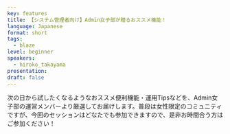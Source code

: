 ```yaml
---
key: features
title: 【システム管理者向け】Admin女子部が贈るおススメ機能！
language: Japanese
format: short
tags:
  - blaze
level: beginner
speakers:
  - hiroko_takayama
presentation: 
draft: false
---
```

次の日から試したくなるようなおススメ便利機能・運用Tipsなどを、Admin女子部の運営メンバーより厳選してお届けします。普段は女性限定のコミュニティですが、今回のセッションはどなたでも参加できますので、是非お時間合う方はご参加ください！